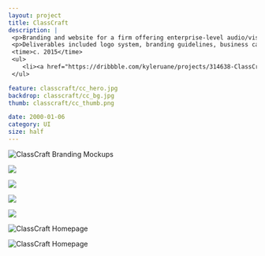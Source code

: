 ```yaml
---
layout: project
title: ClassCraft
description: |
 <p>Branding and website for a firm offering enterprise-level audio/visual solutions, such as control room planning and execution, custom conference rooms, and home theaters.</p>
 <p>Deliverables included logo system, branding guidelines, business cards, document templates, and a custom website.</p>
 <time>c. 2015</time>
 <ul>
 	<li><a href="https://dribbble.com/kyleruane/projects/314638-ClassCraft">View project on Dribbble</a></li>
 </ul>

feature: classcraft/cc_hero.jpg
backdrop: classcraft/cc_bg.jpg
thumb: classcraft/cc_thumb.png

date: 2000-01-06
category: UI
size: half
---
```


![ClassCraft Branding Mockups]({{site.project_img_path}}classcraft/cc_feature.jpg)

<p class="half"><img src="{{site.project_img_path}}classcraft/cc_logo.jpg"></p>
<p class="half"><img src="{{site.project_img_path}}classcraft/cc_colors.jpg"></p>

<p class="half"><img src="{{site.project_img_path}}classcraft/cc_book.jpg"></p>
<p class="half"><img src="{{site.project_img_path}}classcraft/cc_items.jpg"></p>

![ClassCraft Homepage]({{site.project_img_path}}classcraft/cc_homepage.jpg)

![ClassCraft Homepage]({{site.project_img_path}}classcraft/cc_site.jpg)
